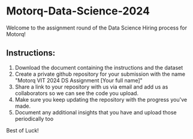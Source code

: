# Motorq-Data-Science-2024

Welcome to the assignment round of the Data Science Hiring process for Motorq!

## Instructions:
1.  Download the document containing the instructions and the dataset
2.  Create a private github repository for your submission with the name "Motorq VIT 2024 DS Assignment [Your full name]"
3.  Share a link to your repository with us via email and add us as collaborators so we can see the code you upload.
4.  Make sure you keep updating the repository with the progress you've made.
5.  Document any additional insights that you have and upload those periodically too

Best of Luck!
